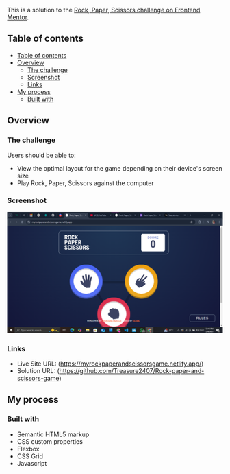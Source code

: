 This is a solution to the [Rock, Paper, Scissors challenge on Frontend Mentor](https://www.frontendmentor.io/challenges/rock-paper-scissors-game-pTgwgvgH). 

## Table of contents

- [Table of contents](#table-of-contents)
- [Overview](#overview)
  - [The challenge](#the-challenge)
  - [Screenshot](#screenshot)
  - [Links](#links)
- [My process](#my-process)
  - [Built with](#built-with)
  

## Overview

### The challenge

Users should be able to:

- View the optimal layout for the game depending on their device's screen size
- Play Rock, Paper, Scissors against the computer

### Screenshot

![](./images/Screenshot%202025-02-06%20124917.png)


### Links

- Live Site URL: (https://myrockpaperandscissorsgame.netlify.app/)
- Solution URL: (https://github.com/Treasure2407/Rock-paper-and-scissors-game)

## My process

### Built with

- Semantic HTML5 markup
- CSS custom properties
- Flexbox
- CSS Grid
- Javascript
  
